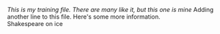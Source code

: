 _This is my training file.  There are many like it, but this one is mine_
 Adding another line to this file. 
 Here's some more information.  
 Shakespeare on ice
